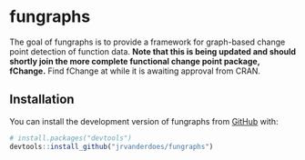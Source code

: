 
<!-- README.md is generated from README.Rmd. Please edit that file -->

# fungraphs

<!-- badges: start -->
<!-- badges: end -->

The goal of fungraphs is to provide a framework for graph-based change
point detection of function data. **Note that this is being updated and
should shortly join the more complete functional change point package,
fChange.** Find fChange at while it is awaiting approval from CRAN.

## Installation

You can install the development version of fungraphs from
[GitHub](https://github.com/) with:

``` r
# install.packages("devtools")
devtools::install_github("jrvanderdoes/fungraphs")
```
